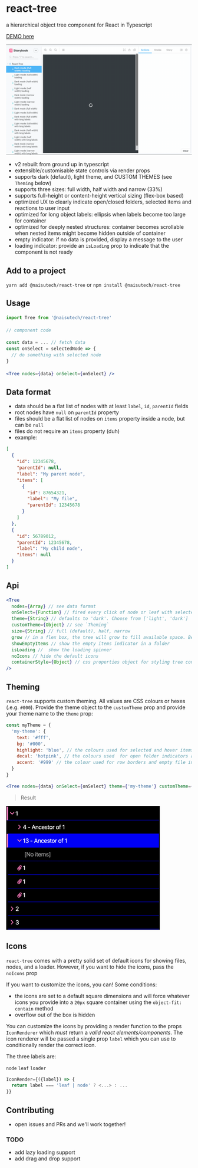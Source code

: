 # react-tree

a hierarchical object tree component for React in Typescript

[DEMO here](https://codesandbox.io/s/naisu-techreact-tree-demo-oewiz)

![demo](./stories/demo/react-tree-demo.gif)

- v2 rebuilt from ground up in typescript
- extensible/customisable state controls via render props
- supports dark (default), light theme, and CUSTOM THEMES (see `Theming` below)
- supports three sizes: full width, half width and narrow (33%)
- supports full-height or content-height vertical sizing (flex-box based)
- optimized UX to clearly indicate open/closed folders, selected items and reactions to user input
- optimized for long object labels: ellipsis when labels become too large for container
- optimized for deeply nested structures: container becomes scrollable when nested items might become hidden outside of container
- empty indicator: if no data is provided, display a message to the user
- loading indicator: provide an `isLoading` prop to indicate that the component is not ready

## Add to a project

`yarn add @naisutech/react-tree` or `npm install @naisutech/react-tree`

## Usage

```jsx
import Tree from '@naisutech/react-tree'

// component code

const data = ... // fetch data
const onSelect = selectedNode => {
  // do something with selected node
}

<Tree nodes={data} onSelect={onSelect} />
```

## Data format

- data should be a flat list of nodes with at least `label`, `id`, `parentId` fields
- root nodes have `null` on `parentId` property
- files should be a flat list of nodes on `items` property inside a node, but can be `null`
- files do not require an `items` property (duh)
- example:

```json
[
  {
    "id": 12345678,
    "parentId": null,
    "label": "My parent node",
    "items": [
      {
        "id": 87654321,
        "label": "My file",
        "parentId": 12345678
      }
    ]
  },
  {
    "id": 56789012,
    "parentId": 12345678,
    "label": "My child node",
    "items": null
  }
]
```

## Api

```jsx
<Tree
  nodes={Array} // see data format
  onSelect={Function} // fired every click of node or leaf with selected item as argument
  theme={String} // defaults to 'dark'. Choose from ['light', 'dark']
  customTheme={Object} // see `Theming`
  size={String} // full (default), half, narrow
  grow // in a flex box, the tree will grow to fill available space. Best used with `flex-direction: column`
  showEmptyItems // show the empty items indicator in a folder
  isLoading //  show the loading spinner
  noIcons // hide the default icons
  containerStyle={Object} // css properties object for styling tree container
/>
```

## Theming

`react-tree` supports custom theming. All values are CSS colours or hexes (.e.g. `#000`). Provide the theme object to the `customTheme` prop and provide your theme name to the `theme` prop:

```js
const myTheme = {
  'my-theme': {
    text: '#fff',
    bg: '#000',
    highlight: 'blue', // the colours used for selected and hover items
    decal: 'hotpink', // the colours used  for open folder indicators and icons
    accent: '#999' // the colour used for row borders and empty file indicators
  }
}
```

```jsx
<Tree nodes={data} onSelect={onSelect} theme={'my-theme'} customTheme={myTheme} />
```

> Result

![result](./stories/demo/react-tree-theme.png)

## Icons

`react-tree` comes with a pretty solid set of default icons for showing files, nodes, and a loader. However, if you want to hide the icons, pass the `noIcons` prop

If you want to customize the icons, you can! Some conditions:

- the icons are set to a default square dimensions and will force whatever icons you provide into a `20px` square container using the `object-fit: contain` method
- overflow out of the box is hidden

You can customize the icons by providing a render function to the props `IconRenderer` which _must_ return a _valid react elements/components_. The icon renderer will be passed a single prop `label` which you can use to conditionally render the correct icon.

The three labels are:

`node`
`leaf`
`loader`

```jsx
IconRender={({label}) => {
  return label === 'leaf | node' ? <...> : ...
}}
```

## Contributing

- open issues and PRs and we'll work together!

### TODO

- add lazy loading support
- add drag and drop support
